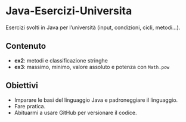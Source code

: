 # Java-Esercizi-Universita
Esercizi svolti in Java per l’università (input, condizioni, cicli, metodi…).

## Contenuto
- **ex2**: metodi e classificazione stringhe
- **ex3**: massimo, minimo, valore assoluto e potenza con `Math.pow`

## Obiettivi
- Imparare le basi del linguaggio Java e padroneggiare il linguaggio.
- Fare pratica.
- Abituarmi a usare GitHub per versionare il codice.
